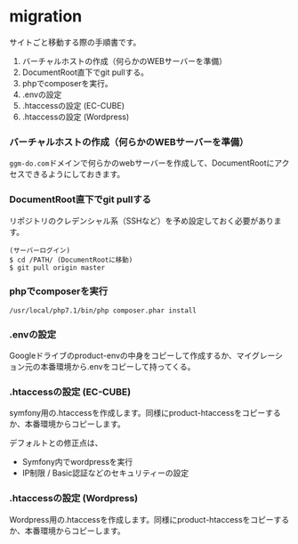 # migration

サイトごと移動する際の手順書です。



1. バーチャルホストの作成（何らかのWEBサーバーを準備）
2. DocumentRoot直下でgit pullする。
3. phpでcomposerを実行。
4. .envの設定
5. .htaccessの設定 (EC-CUBE)
6. .htaccessの設定 (Wordpress)



### バーチャルホストの作成（何らかのWEBサーバーを準備）

`ggm-do.com`ドメインで何らかのwebサーバーを作成して、DocumentRootにアクセスできるようにしておきます。

### DocumentRoot直下でgit pullする

リポジトリのクレデンシャル系（SSHなど）を予め設定しておく必要があります。

```
(サーバーログイン)
$ cd /PATH/ (DocumentRootに移動)
$ git pull origin master
```



### phpでcomposerを実行

```
/usr/local/php7.1/bin/php composer.phar install
```



### .envの設定

Googleドライブのproduct-envの中身をコピーして作成するか、マイグレーション元の本番環境から.envをコピーして持ってくる。



### .htaccessの設定 (EC-CUBE)

symfony用の.htaccessを作成します。同様にproduct-htaccessをコピーするか、本番環境からコピーします。

デフォルトとの修正点は、

- Symfony内でwordpressを実行
- IP制限 / Basic認証などのセキュリティーの設定



### .htaccessの設定 (Wordpress)

Wordpress用の.htaccessを作成します。同様にproduct-htaccessをコピーするか、本番環境からコピーします。
